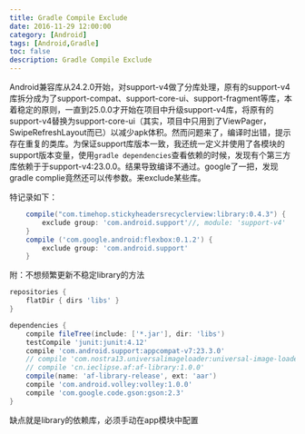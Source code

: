 ```yaml
---
title: Gradle Compile Exclude
date: 2016-11-29 12:00:00
category: [Android]
tags: [Android,Gradle]
toc: false
description: Gradle Compile Exclude
---
```


Android兼容库从24.2.0开始，对support-v4做了分库处理，原有的support-v4库拆分成为了support-compat、support-core-ui、support-fragment等库，本着稳定的原则，一直到25.0.0才开始在项目中升级support-v4库，将原有的support-v4替换为support-core-ui（其实，项目中只用到了ViewPager，SwipeRefreshLayout而已）以减少apk体积。然而问题来了，编译时出错，提示存在重复的类库。为保证support库版本一致，我还统一定义并使用了各模块的support版本变量，使用`gradle dependencies`查看依赖的时候，发现有个第三方库依赖于于support-v4:23.0.0。结果导致编译不通过。google了一把，发现gradle complie竟然还可以传参数。来exclude某些库。

<!-- more -->

特记录如下：
```gradle
    compile("com.timehop.stickyheadersrecyclerview:library:0.4.3") {
        exclude group: 'com.android.support'//, module: 'support-v4'
    }
    compile ('com.google.android:flexbox:0.1.2') {
        exclude group: 'com.android.support'
    }
```

附：不想频繁更新不稳定library的方法

```gradle
repositories {
    flatDir { dirs 'libs' }
}

dependencies {
    compile fileTree(include: ['*.jar'], dir: 'libs')
    testCompile 'junit:junit:4.12'
    compile 'com.android.support:appcompat-v7:23.3.0'
    // compile 'com.nostra13.universalimageloader:universal-image-loader:1.9.5'
    // compile 'cn.ieclipse.af:af-library:1.0.0'
    compile(name: 'af-library-release', ext: 'aar')
    compile 'com.android.volley:volley:1.0.0'
    compile 'com.google.code.gson:gson:2.3'
}
```
缺点就是library的依赖库，必须手动在app模块中配置